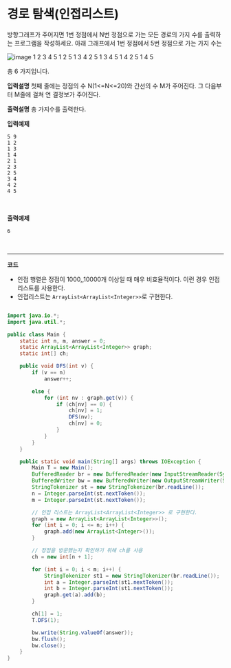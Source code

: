 # 경로 탐색(인접리스트)

방향그래프가 주어지면 1번 정점에서 N번 정점으로 가는 모든 경로의 가지 수를 출력하는 프로그램을 작성하세요. 아래 그래프에서 1번 정점에서 5번 정점으로 가는 가지 수는

![image](https://cdn.discordapp.com/attachments/879215554379018243/971710582988341288/unknown.png)
1 2 3 4 5
1 2 5
1 3 4 2 5
1 3 4 5
1 4 2 5
1 4 5

총 6 가지입니다.
<br />

**입력설명**
첫째 줄에는 정점의 수 N(1<=N<=20)와 간선의 수 M가 주어진다. 그 다음부터 M줄에 걸쳐 연
결정보가 주어진다.
<br />

**출력설명**
총 가지수를 출력한다.
<br />

**입력예제**

```
5 9
1 2
1 3
1 4
2 1
2 3
2 5
3 4
4 2
4 5
```

<br />

**출력예제**

```
6
```

<br />

---

**코드**

- 인접 행렬은 정점이 1000,,10000개 이상일 때 매우 비효율적이다. 이런 경우 인접 리스트를 사용한다.
- 인접리스트는 `ArrayList<ArrayList<Integer>>`로 구현한다.

```java

import java.io.*;
import java.util.*;

public class Main {
    static int n, m, answer = 0;
    static ArrayList<ArrayList<Integer>> graph;
    static int[] ch;

    public void DFS(int v) {
        if (v == n)
            answer++;

        else {
            for (int nv : graph.get(v)) {
                if (ch[nv] == 0) {
                    ch[nv] = 1;
                    DFS(nv);
                    ch[nv] = 0;
                }
            }
        }
    }

    public static void main(String[] args) throws IOException {
        Main T = new Main();
        BufferedReader br = new BufferedReader(new InputStreamReader(System.in));
        BufferedWriter bw = new BufferedWriter(new OutputStreamWriter(System.out));
        StringTokenizer st = new StringTokenizer(br.readLine());
        n = Integer.parseInt(st.nextToken());
        m = Integer.parseInt(st.nextToken());

        // 인접 리스트는 ArrayList<ArrayList<Integer>> 로 구현한다.
        graph = new ArrayList<ArrayList<Integer>>();
        for (int i = 0; i <= n; i++) {
            graph.add(new ArrayList<Integer>());
        }

        // 정점을 방문했는지 확인하기 위해 ch를 사용
        ch = new int[n + 1];

        for (int i = 0; i < m; i++) {
            StringTokenizer st1 = new StringTokenizer(br.readLine());
            int a = Integer.parseInt(st1.nextToken());
            int b = Integer.parseInt(st1.nextToken());
            graph.get(a).add(b);
        }

        ch[1] = 1;
        T.DFS(1);

        bw.write(String.valueOf(answer));
        bw.flush();
        bw.close();
    }
}
```

